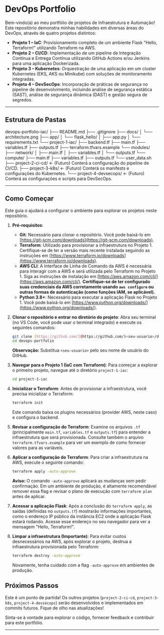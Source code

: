 # DevOps Portfolio

Bem-vindo(a) ao meu portfólio de projetos de Infraestrutura e Automação! Este repositório demonstra minhas habilidades em diversas áreas do DevOps, através de quatro projetos distintos:

- **Projeto 1 – IaC**: Provisionamento completo de um ambiente Flask "Hello, Terraform!" utilizando Terraform na AWS.
- **Projeto 2 – CI/CD**: Implementação de um pipeline de Integração Contínua e Entrega Contínua utilizando GitHub Actions e/ou Jenkins para uma aplicação Dockerizada.
- **Projeto 3 – Kubernetes**: Orquestração de uma aplicação em um cluster Kubernetes (EKS, AKS ou Minikube) com soluções de monitoramento integradas.
- **Projeto 4 – DevSecOps**: Incorporação de práticas de segurança no pipeline de desenvolvimento, incluindo análise de segurança estática (SAST), análise de segurança dinâmica (DAST) e gestão segura de segredos.

---

## Estrutura de Pastas

devops-portfolio-iac/
├── README.md
├── .gitignore
├── docs/
│   └── architecture.png
├── app/
│   └── flask_hello/
│       ├── app.py
│       └── requirements.txt
└── project-1-iac/
├── backend.tf
├── main.tf
├── variables.tf
├── outputs.tf
├── terraform.tfvars.example
└── modules/
├── network/
│   ├── main.tf
│   ├── variables.tf
│   └── outputs.tf
└── compute/
├── main.tf
├── variables.tf
├── outputs.tf
└── user_data.sh
├── project-2-ci-cd/     <- (Futuro) Conterá a configuração do pipeline de CI/CD.
├── project-3-k8s/       <- (Futuro) Conterá os manifests e configurações do Kubernetes.
└── project-4-devsecops/ <- (Futuro) Conterá as configurações e scripts para DevSecOps.

---

## Como Começar

Este guia o ajudará a configurar o ambiente para explorar os projetos neste repositório.

1.  **Pré-requisitos**:
    * **Git**: Necessário para clonar o repositório. Você pode baixá-lo em [https://git-scm.com/downloads](https://git-scm.com/downloads).
    * **Terraform**: Utilizado para provisionar a infraestrutura no Projeto 1. Certifique-se de ter a versão mais recente instalada seguindo as instruções em [https://www.terraform.io/downloads](https://www.terraform.io/downloads).
    * **AWS CLI**: A Interface de Linha de Comando da AWS é necessária para interagir com a AWS e será utilizada pelo Terraform no Projeto 1. Siga as instruções de instalação em [https://aws.amazon.com/cli/](https://aws.amazon.com/cli/). **Certifique-se de ter configurado suas credenciais da AWS corretamente usando `aws configure` ou outras formas de autenticação (como funções IAM, se aplicável).**
    * **Python 3.8+**: Necessário para executar a aplicação Flask no Projeto 1. Você pode baixá-lo em [https://www.python.org/downloads/](https://www.python.org/downloads/).

2.  **Clonar o repositório e entrar no diretório do projeto**:
    Abra seu terminal (no VS Code, você pode usar o terminal integrado) e execute os seguintes comandos:

    ```bash
    git clone [https://github.com/](https://github.com/)<seu-usuario>/devops-portfolio.git
    cd devops-portfolio
    ```

    **Observação:** Substitua `<seu-usuario>` pelo seu nome de usuário do GitHub.

3.  **Navegar para o Projeto 1 (IaC com Terraform)**:
    Para começar a explorar o primeiro projeto, navegue até o diretório `project-1-iac`:

    ```bash
    cd project-1-iac
    ```

4.  **Inicializar o Terraform**:
    Antes de provisionar a infraestrutura, você precisa inicializar o Terraform:

    ```bash
    terraform init
    ```

    Este comando baixa os plugins necessários (provider AWS, neste caso) e configura o backend.

5.  **Revisar a configuração do Terraform**:
    Examine os arquivos `.tf` (principalmente `main.tf`, `variables.tf` e `outputs.tf`) para entender a infraestrutura que será provisionada. Consulte também o arquivo `terraform.tfvars.example` para ver um exemplo de como fornecer valores para as variáveis.

6.  **Aplicar a configuração do Terraform**:
    Para criar a infraestrutura na AWS, execute o seguinte comando:

    ```bash
    terraform apply -auto-approve
    ```

    **Aviso:** O comando `-auto-approve` aplicará as mudanças sem pedir confirmação. Em um ambiente de produção, é altamente recomendável remover essa flag e revisar o plano de execução com `terraform plan` antes de aplicar.

7.  **Acessar a aplicação Flask**:
    Após a conclusão do `terraform apply`, as saídas (definidas no `outputs.tf`) mostrarão informações importantes, como o endereço IP público da instância EC2 onde a aplicação Flask estará rodando. Acesse esse endereço no seu navegador para ver a mensagem "Hello, Terraform!".

8.  **Limpar a infraestrutura (Importante)**:
    Para evitar custos desnecessários na AWS, após explorar o projeto, destrua a infraestrutura provisionada pelo Terraform:

    ```bash
    terraform destroy -auto-approve
    ```

    Novamente, tenha cuidado com a flag `-auto-approve` em ambientes de produção.

## Próximos Passos

Este é um ponto de partida! Os outros projetos (`project-2-ci-cd`, `project-3-k8s`, `project-4-devsecops`) serão desenvolvidos e implementados em commits futuros. Fique de olho nas atualizações!

Sinta-se à vontade para explorar o código, fornecer feedback e contribuir para este portfólio.

---
